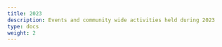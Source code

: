 ```yaml
---
title: 2023
description: Events and community wide activities held during 2023
type: docs
weight: 2
---
```

